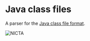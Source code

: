 # Java class files

A parser for the [Java class file format](https://docs.oracle.com/javase/specs/jvms/se7/html/jvms-4.html).

![NICTA](http://i.imgur.com/Ns5hntl.jpg)
